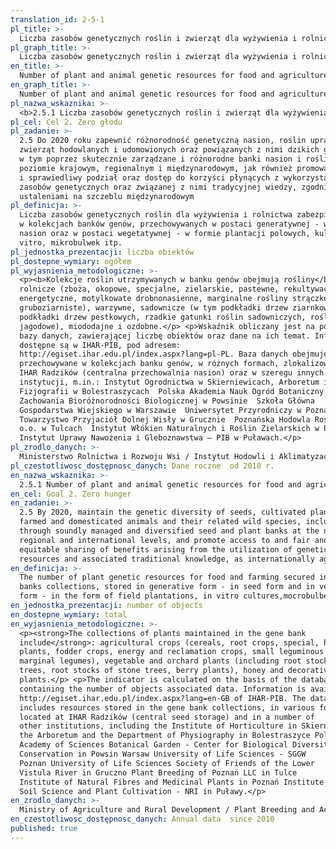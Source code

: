 ```yaml
---
translation_id: 2-5-1
pl_title: >-
  Liczba zasobów genetycznych roślin i zwierząt dla wyżywienia i rolnictwa zabezpieczonych w kolekcjach banków genów
pl_graph_title: >-
  Liczba zasobów genetycznych roślin i zwierząt dla wyżywienia i rolnictwa zabezpieczonych w kolekcjach banków genów
en_title: >-
  Number of plant and animal genetic resources for food and agriculture secured in gene banks collections
en_graph_title: >-
  Number of plant and animal genetic resources for food and agriculture secured in gene banks collections
pl_nazwa_wskaznika: >-
  <b>2.5.1 Liczba zasobów genetycznych roślin i zwierząt dla wyżywienia i rolnictwa zabezpieczonych w kolekcjach banków genów</b>
pl_cel: Cel 2. Zero głodu
pl_zadanie: >-
  2.5 Do 2020 roku zapewnić różnorodność genetyczną nasion, roślin uprawnych,
  zwierząt hodowlanych i udomowionych oraz powiązanych z nimi dzikich gatunków,
  w tym poprzez skutecznie zarządzane i różnorodne banki nasion i roślin na
  poziomie krajowym, regionalnym i międzynarodowym, jak również promować uczciwy
  i sprawiedliwy podział oraz dostęp do korzyści płynących z wykorzystania
  zasobów genetycznych oraz związanej z nimi tradycyjnej wiedzy, zgodnie z
  ustaleniami na szczeblu międzynarodowym
pl_definicja: >-
  Liczba zasobów genetycznych roślin dla wyżywienia i rolnictwa zabezpieczonych
  w kolekcjach banków genów, przechowywanych w postaci generatywnej - w formie
  nasion oraz w postaci wegetatywnej - w formie plantacji polowych, kultur in
  vitro, mikrobulwek itp.
pl_jednostka_prezentacji: liczba obiektów
pl_dostepne_wymiary: ogółem
pl_wyjasnienia_metodologiczne: >-
  <p><b>Kolekcje roślin utrzymywanych w banku genów obejmują rośliny</b>:
  rolnicze (zboża, okopowe, specjalne, zielarskie, pastewne, rekultywacyjne i
  energetyczne, motylkowate drobnonasienne, marginalne rośliny strączkowe
  gruboziarniste), warzywne, sadownicze (w tym podkładki drzew ziarnkowych,
  podkładki drzew pestkowych, rzadkie gatunki roślin sadowniczych, rośliny
  jagodowe), miododajne i ozdobne.</p> <p>Wskaźnik obliczany jest na podstawie
  bazy danych, zawierającej liczbę obiektów oraz dane na ich temat. Informacje
  dostępne są w IHAR-PIB, pod adresem:
  http://egiset.ihar.edu.pl/index.aspx?lang=pl-PL. Baza danych obejmuje zasoby
  przechowywane w kolekcjach banku genów, w różnych formach, zlokalizowanych w
  IHAR Radzików (centralna przechowalnia nasion) oraz w szeregu innych
  instytucji, m.in.: Instytut Ogrodnictwa w Skierniewicach, Arboretum i Zakład
  Fizjografii w Bolestraszycach  Polska Akademia Nauk Ogród Botaniczny – Centrum
  Zachowania Bioróżnorodności Biologicznej w Powsinie  Szkoła Główna
  Gospodarstwa Wiejskiego w Warszawie  Uniwersytet Przyrodniczy w Poznaniu 
  Towarzystwo Przyjaciół Dolnej Wisły w Grucznie  Poznańska Hodowla Roślin Sp. z
  o.o. w Tulcach  Instytut Włókien Naturalnych i Roślin Zielarskich w Poznaniu 
  Instytut Uprawy Nawożenia i Gleboznawstwa – PIB w Puławach.</p>
pl_zrodlo_danych: >-
  Ministerstwo Rolnictwa i Rozwoju Wsi / Instytut Hodowli i Aklimatyzacji Roślin - PIB in Radzików / Instytut Ogrodnictwa w Skierniewicach
pl_czestotliwosc_dostępnosc_danych: Dane roczne  od 2010 r.
en_nazwa_wskaznika: >-
  2.5.1 Number of plant and animal genetic resources for food and agriculture secured in gene banks collections
en_cel: Goal 2. Zero hunger
en_zadanie: >-
  2.5 By 2020, maintain the genetic diversity of seeds, cultivated plants and
  farmed and domesticated animals and their related wild species, including
  through soundly managed and diversified seed and plant banks at the national,
  regional and international levels, and promote access to and fair and
  equitable sharing of benefits arising from the utilization of genetic
  resources and associated traditional knowledge, as internationally agreed.
en_definicja: >-
  The number of plant genetic resources for food and farming secured in the gene
  banks collections, stored in generative form - in seed form and in vegetative
  form - in the form of field plantations, in vitro cultures,mocrobulbes, etc.
en_jednostka_prezentacji: number of objects
en_dostepne_wymiary: total
en_wyjasnienia_metodologiczne: >-
  <p><strong>The collections of plants maintained in the gene bank
  include</strong>: agricultural crops (cereals, root crops, special, herbage
  plants, fodder crops, energy and reclamation crops, small leguminous plants,
  marginal legumes), vegetable and orchard plants (including root stocks of seed
  trees, root stocks of stone trees, berry plants), honey and decorative
  plants.</p> <p>The indicator is calculated on the basis of the database
  containing the number of objects associated data. Information is available at:
  http://egiset.ihar.edu.pl/index.aspx?lang=en-GB of IHAR-PIB. The database
  includes resources stored in the gene bank collections, in various forms,
  located at IHAR Radzików (central seed storage) and in a number of
  other institutions, including the Institute of Horticulture in Skierniewice,
  the Arboretum and the Department of Physiography in Bolestraszyce Polish
  Academy of Sciences Botanical Garden - Center for Biological Diversity
  Conservation in Powsin Warsaw University of Life Sciences - SGGW
  Poznan University of Life Sciences Society of Friends of the Lower
  Vistula River in Gruczno Plant Breeding of Poznań LLC in Tulce
  Institute of Natural Fibres and Medicinal Plants in Poznań Institute of
  Soil Science and Plant Cultivation - NRI in Puławy.</p>
en_zrodlo_danych: >-
  Ministry of Agriculture and Rural Development / Plant Breeding and Acclimatization Institute - NRI in Radzików / Research Institute of Horticulture in Skierniewice
en_czestotliwosc_dostępnosc_danych: Annual data  since 2010
published: true
---
```

